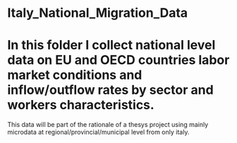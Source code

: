 # Italy_National_Migration_Data
# In this folder I collect national level data on EU and OECD countries labor market conditions and inflow/outflow rates by sector and workers characteristics. 
This data will be part of the rationale of a thesys project using mainly microdata at regional/provincial/municipal level from only italy.


